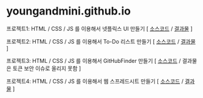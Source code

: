 # youngandmini.github.io


프로젝트1: HTML / CSS / JS 를 이용해서 넷플릭스 UI 만들기 [ [소스코드](https://github.com/youngandmini/Netflix_html_css) / [결과물](https://youngandmini.github.io/Netflix_html_css/) ]


프로젝트2: HTML / CSS / JS 를 이용해서 To-Do 리스트 만들기 [ [소스코드](https://github.com/youngandmini/To-Do-List) / [결과물](https://youngandmini.github.io/To-Do-List) ]


프로젝트3: HTML / CSS / JS 를 이용해서 GitHubFinder 만들기 [ [소스코드](https://github.com/youngandmini/GitHubFinder) / 결과물은 토큰 보안 이슈로 올리지 못함 ]


프로젝트4: HTML / CSS / JS 를 이용해서 웹 스프레드시트 만들기 [ [소스코드](https://github.com/youngandmini/SpreadSheet) / [결과물](https://youngandmini.github.io/SpreadSheet/) ]
